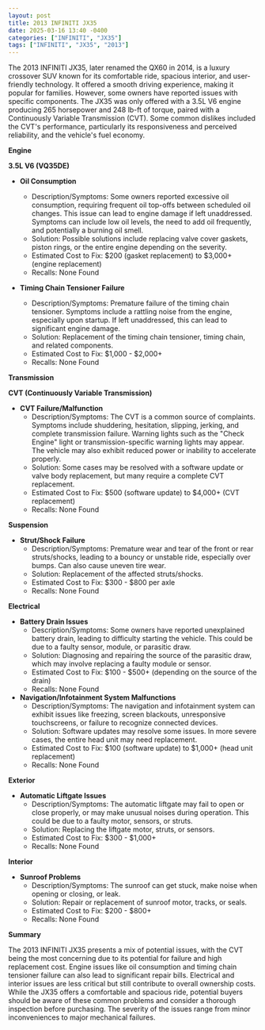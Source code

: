 ```yaml
---
layout: post
title: 2013 INFINITI JX35
date: 2025-03-16 13:40 -0400
categories: ["INFINITI", "JX35"]
tags: ["INFINITI", "JX35", "2013"]
---
```

The 2013 INFINITI JX35, later renamed the QX60 in 2014, is a luxury crossover SUV known for its comfortable ride, spacious interior, and user-friendly technology. It offered a smooth driving experience, making it popular for families. However, some owners have reported issues with specific components. The JX35 was only offered with a 3.5L V6 engine producing 265 horsepower and 248 lb-ft of torque, paired with a Continuously Variable Transmission (CVT). Some common dislikes included the CVT's performance, particularly its responsiveness and perceived reliability, and the vehicle's fuel economy.

**Engine**

**3.5L V6 (VQ35DE)**

*   **Oil Consumption**
    *   Description/Symptoms: Some owners reported excessive oil consumption, requiring frequent oil top-offs between scheduled oil changes. This issue can lead to engine damage if left unaddressed. Symptoms can include low oil levels, the need to add oil frequently, and potentially a burning oil smell.
    *   Solution: Possible solutions include replacing valve cover gaskets, piston rings, or the entire engine depending on the severity.
    *   Estimated Cost to Fix: $200 (gasket replacement) to $3,000+ (engine replacement)
    *   Recalls: None Found

*   **Timing Chain Tensioner Failure**
    *   Description/Symptoms: Premature failure of the timing chain tensioner. Symptoms include a rattling noise from the engine, especially upon startup. If left unaddressed, this can lead to significant engine damage.
    *   Solution: Replacement of the timing chain tensioner, timing chain, and related components.
    *   Estimated Cost to Fix: $1,000 - $2,000+
    *   Recalls: None Found

**Transmission**

**CVT (Continuously Variable Transmission)**

*   **CVT Failure/Malfunction**
    *   Description/Symptoms: The CVT is a common source of complaints. Symptoms include shuddering, hesitation, slipping, jerking, and complete transmission failure. Warning lights such as the "Check Engine" light or transmission-specific warning lights may appear. The vehicle may also exhibit reduced power or inability to accelerate properly.
    *   Solution: Some cases may be resolved with a software update or valve body replacement, but many require a complete CVT replacement.
    *   Estimated Cost to Fix: $500 (software update) to $4,000+ (CVT replacement)
    *   Recalls: None Found

**Suspension**

*   **Strut/Shock Failure**
    *   Description/Symptoms: Premature wear and tear of the front or rear struts/shocks, leading to a bouncy or unstable ride, especially over bumps. Can also cause uneven tire wear.
    *   Solution: Replacement of the affected struts/shocks.
    *   Estimated Cost to Fix: $300 - $800 per axle
    *   Recalls: None Found

**Electrical**

*   **Battery Drain Issues**
    *   Description/Symptoms: Some owners have reported unexplained battery drain, leading to difficulty starting the vehicle. This could be due to a faulty sensor, module, or parasitic draw.
    *   Solution: Diagnosing and repairing the source of the parasitic draw, which may involve replacing a faulty module or sensor.
    *   Estimated Cost to Fix: $100 - $500+ (depending on the source of the drain)
    *   Recalls: None Found
*   **Navigation/Infotainment System Malfunctions**
    *   Description/Symptoms: The navigation and infotainment system can exhibit issues like freezing, screen blackouts, unresponsive touchscreens, or failure to recognize connected devices.
    *   Solution: Software updates may resolve some issues. In more severe cases, the entire head unit may need replacement.
    *   Estimated Cost to Fix: $100 (software update) to $1,000+ (head unit replacement)
    *   Recalls: None Found

**Exterior**

*   **Automatic Liftgate Issues**
    *   Description/Symptoms: The automatic liftgate may fail to open or close properly, or may make unusual noises during operation. This could be due to a faulty motor, sensors, or struts.
    *   Solution: Replacing the liftgate motor, struts, or sensors.
    *   Estimated Cost to Fix: $300 - $1,000+
    *   Recalls: None Found

**Interior**

*   **Sunroof Problems**
    *   Description/Symptoms: The sunroof can get stuck, make noise when opening or closing, or leak.
    *   Solution: Repair or replacement of sunroof motor, tracks, or seals.
    *   Estimated Cost to Fix: $200 - $800+
    *   Recalls: None Found

**Summary**

The 2013 INFINITI JX35 presents a mix of potential issues, with the CVT being the most concerning due to its potential for failure and high replacement cost. Engine issues like oil consumption and timing chain tensioner failure can also lead to significant repair bills. Electrical and interior issues are less critical but still contribute to overall ownership costs. While the JX35 offers a comfortable and spacious ride, potential buyers should be aware of these common problems and consider a thorough inspection before purchasing. The severity of the issues range from minor inconveniences to major mechanical failures.


